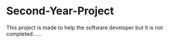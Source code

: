 # Second-Year-Project
This project is made to help the software developer but it is not completed......
